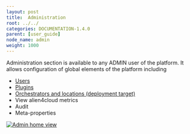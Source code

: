 ```yaml
---
layout: post
title:  Administration
root: ../../
categories: DOCUMENTATION-1.4.0
parent: [user_guide]
node_name: admin
weight: 1000
---
```


Administration section is available to any ADMIN user of the platform. It allows configuration of global elements of the platform including

* [Users](#/documentation/1.4.0/user_guide/user_management.html)
* [Plugins](#/documentation/1.4.0/user_guide/plugin_management.html)
* [Orchestrators and locations (deployment target)](#/documentation/1.4.0/user_guide/orchestrator_location_management.html)
* View alien4cloud metrics
* Audit
* Meta-properties

[![Admin home view](../../images/1.4.0/user_guide/admin/admin_home.png)](../../images/1.4.0/user_guide/admin/admin_home.png)
